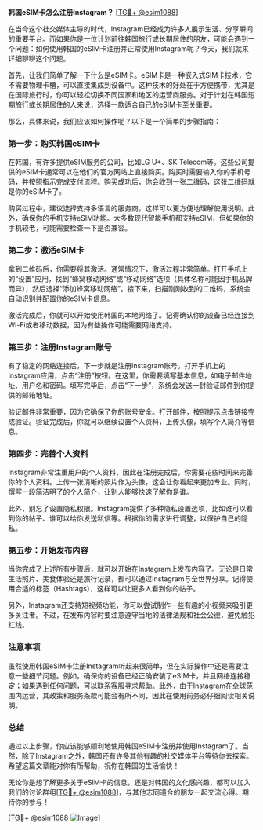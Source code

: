 **韩国eSIM卡怎么注册Instagram？** [[TG💪+ @esim1088](https://t.me/s/esim1088)]

在当今这个社交媒体主导的时代，Instagram已经成为许多人展示生活、分享瞬间的重要平台。而如果你是一位计划前往韩国旅行或长期居住的朋友，可能会遇到一个问题：如何使用韩国的eSIM卡注册并正常使用Instagram呢？今天，我们就来详细聊聊这个问题。

首先，让我们简单了解一下什么是eSIM卡。eSIM卡是一种嵌入式SIM卡技术，它不需要物理卡槽，可以直接集成到设备中。这种技术的好处在于方便携带，尤其是在国际旅行时，你可以轻松切换不同国家和地区的运营商服务。对于计划在韩国短期旅行或长期居住的人来说，选择一款适合自己的eSIM卡至关重要。

那么，具体来说，我们应该如何操作呢？以下是一个简单的步骤指南：

### **第一步：购买韩国eSIM卡**

在韩国，有许多提供eSIM服务的公司，比如LG U+、SK Telecom等。这些公司提供的eSIM卡通常可以在他们的官方网站上直接购买。购买时需要输入你的手机号码，并按照指示完成支付流程。购买成功后，你会收到一张二维码，这张二维码就是你的eSIM卡了。

购买过程中，建议选择支持多语言的服务商，这样可以更方便地理解使用说明。此外，确保你的手机支持eSIM功能。大多数现代智能手机都支持eSIM，但如果你的手机较老，可能需要检查一下是否兼容。

### **第二步：激活eSIM卡**

拿到二维码后，你需要将其激活。通常情况下，激活过程非常简单。打开手机上的“设置”应用，找到“蜂窝移动网络”或“移动网络”选项（具体名称可能因手机品牌而异），然后选择“添加蜂窝移动网络”。接下来，扫描刚刚收到的二维码，系统会自动识别并配置你的eSIM卡信息。

激活完成后，你就可以开始使用韩国的本地网络了。记得确认你的设备已经连接到Wi-Fi或者移动数据，因为有些操作可能需要网络支持。

### **第三步：注册Instagram账号**

有了稳定的网络连接后，下一步就是注册Instagram账号。打开手机上的Instagram应用，点击“注册”按钮。在这里，你需要填写基本信息，如电子邮件地址、用户名和密码。填写完毕后，点击“下一步”，系统会发送一封验证邮件到你提供的邮箱地址。

验证邮件非常重要，因为它确保了你的账号安全。打开邮件，按照提示点击链接完成验证。验证完成后，你就可以继续设置个人资料，上传头像，填写个人简介等信息。

### **第四步：完善个人资料**

Instagram非常注重用户的个人资料，因此在注册完成后，你需要花些时间来完善你的个人资料。上传一张清晰的照片作为头像，这会让你看起来更加专业。同时，撰写一段简洁明了的个人简介，让别人能够快速了解你是谁。

此外，别忘了设置隐私权限。Instagram提供了多种隐私设置选项，比如谁可以看到你的帖子、谁可以给你发送私信等。根据你的需求进行调整，以保护自己的隐私。

### **第五步：开始发布内容**

当你完成了上述所有步骤后，就可以开始在Instagram上发布内容了。无论是日常生活照片、美食体验还是旅行记录，都可以通过Instagram与全世界分享。记得使用合适的标签（Hashtags），这样可以让更多人看到你的帖子。

另外，Instagram还支持短视频功能，你可以尝试制作一些有趣的小视频来吸引更多关注者。不过，在发布内容时要注意遵守当地的法律法规和社会公德，避免触犯红线。

### **注意事项**

虽然使用韩国eSIM卡注册Instagram听起来很简单，但在实际操作中还是需要注意一些细节问题。例如，确保你的设备已经正确安装了eSIM卡，并且网络连接稳定；如果遇到任何问题，可以联系客服寻求帮助。此外，由于Instagram在全球范围内运营，其政策和服务条款可能会有所不同，因此在使用前务必仔细阅读相关说明。

### **总结**

通过以上步骤，你应该能够顺利地使用韩国eSIM卡注册并使用Instagram了。当然，除了Instagram之外，韩国还有许多其他有趣的社交媒体平台等待你去探索。希望这篇文章能对你有所帮助，祝你在韩国的生活愉快！

无论你是想了解更多关于eSIM卡的信息，还是对韩国的文化感兴趣，都可以加入我们的讨论群组[[TG💪+ @esim1088](https://t.me/s/esim1088)]，与其他志同道合的朋友一起交流心得。期待你的参与！

[[TG💪+ @esim1088](https://t.me/s/esim1088) ![Image](https://i.postimg.cc/4NQfJmqS/Snipaste-2025-05-13-00-14-12.png)]